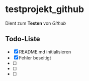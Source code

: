 # testprojekt_github
Dient zum **Testen** von *Github*

## Todo-Liste
- [x] README.md initialisieren
- [x] Fehler beseitigt
- [ ]
- [ ]
- [ ]
